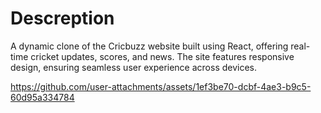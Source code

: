 # Descreption

A dynamic clone of the Cricbuzz website built using React, offering real-time cricket updates, scores, and news. The site features responsive design, ensuring seamless user experience across devices. 



https://github.com/user-attachments/assets/1ef3be70-dcbf-4ae3-b9c5-60d95a334784

